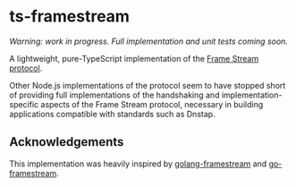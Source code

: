 # ts-framestream

*Warning: work in progress. Full implementation and unit tests coming soon.*

A lightweight, pure-TypeScript implementation of the [Frame Stream protocol](https://github.com/farsightsec/fstrm).

Other Node.js implementations of the protocol seem to have stopped short of providing full implementations of the handshaking and implementation-specific aspects of the Frame Stream protocol, necessary in building applications compatible with standards such as Dnstap.

## Acknowledgements

This implementation was heavily inspired by [golang-framestream](https://github.com/farsightsec/golang-framestream/) and [go-framestream](https://github.com/dmachard/go-framestream).